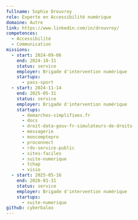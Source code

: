 ```yaml
---
fullname: Sophie Drouvroy
role: Experte en Accessibilité numérique
domaine: Autre
link: https://www.linkedin.com/in/drouvroy/
competences:
  - Accessibilité
  - Communication
missions:
  - start: 2024-09-06
    end: 2024-10-31
    status: service
    employer: Brigade d'intervention numérique
    startups:
      - pass-sport
  - start: 2024-11-14
    end: 2025-05-31
    status: service
    employer: Brigade d'intervention numérique
    startups:
      - demarches-simplifiees.fr
      - docs
      - droit-data-gouv-fr-simulateurs-de-droits
      - messagerie
      - moncomptepro
      - proconnect
      - rdv-service-public
      - sites-faciles
      - suite-numerique
      - tchap
      - visio
  - start: 2025-05-16
    end: 2026-01-31
    status: service
    employer: Brigade d'intervention numérique
    startups:
      - suite-numerique
github: cyberbaloo
---
```

